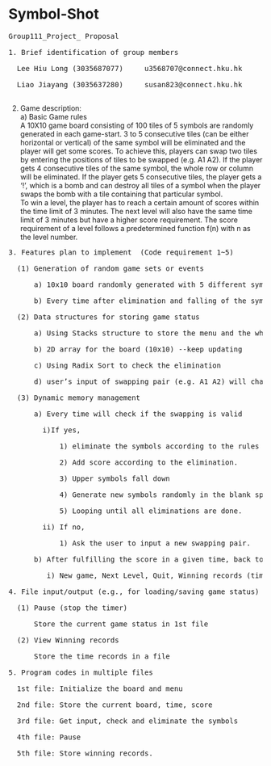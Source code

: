 # Symbol-Shot
<pre>
Group111_Project_ Proposal<br />
1. Brief identification of group members<br />
  Lee Hiu Long (3035687077)		u3568707@connect.hku.hk<br />
  Liao Jiayang (3035637280)		susan823@connect.hku.hk<br />
</pre>
2. Game description:<br />
  a) Basic Game rules<br />
  A 10X10 game board consisting of 100 tiles of 5 symbols are randomly generated in each game-start. 3 to 5 consecutive tiles (can be either horizontal or vertical) of the same symbol will be eliminated and the player will get some scores. To achieve this, players can swap two tiles by entering the positions of tiles to be swapped (e.g. A1 A2). If the player gets 4 consecutive tiles of the same symbol, the whole row or column will be eliminated. If the player gets 5 consecutive tiles, the player gets a ‘!’, which is a bomb and can destroy all tiles of a symbol when the player swaps the bomb with a tile containing that particular symbol.<br />
  To win a level, the player has to reach a certain amount of scores within the time limit of 3 minutes. The next level will also have the same time limit of 3 minutes but have a higher score requirement. The score requirement of a level follows a predetermined function f(n) with n as the level number.<br />
<pre>
3. Features plan to implement  (Code requirement 1~5)<br />
  (1) Generation of random game sets or events<br />
      a) 10x10 board randomly generated with 5 different symbols <br />
      b) Every time after elimination and falling of the symbols, the game will randomly generate new symbols in the blank area.<br />
  (2) Data structures for storing game status<br />
      a) Using Stacks structure to store the menu and the whole game<br />
      b) 2D array for the board (10x10) --keep updating<br />
      c) Using Radix Sort to check the elimination<br />
      d) user’s input of swapping pair (e.g. A1 A2) will change to indices in 2D array for internal interpretation<br />
  (3) Dynamic memory management<br />
      a) Every time will check if the swapping is valid<br />
        i)If yes, <br />
            1) eliminate the symbols according to the rules<br />
            2) Add score according to the elimination.<br />
            3) Upper symbols fall down<br />
            4) Generate new symbols randomly in the blank space<br />
            5) Looping until all eliminations are done.<br />
        ii) If no,<br />
            1) Ask the user to input a new swapping pair.<br />
      b) After fulfilling the score in a given time, back to the menu.<br />
         i) New game, Next Level, Quit, Winning records (time and score), <br />
4. File input/output (e.g., for loading/saving game status)<br />
  (1) Pause (stop the timer)<br />
      Store the current game status in 1st file<br />
  (2) View Winning records <br />
      Store the time records in a file<br />
5. Program codes in multiple files<br />
  1st file: Initialize the board and menu<br />
  2nd file: Store the current board, time, score<br />
  3rd file: Get input, check and eliminate the symbols<br />
  4th file: Pause<br />
  5th file: Store winning records.<br />
</pre>
